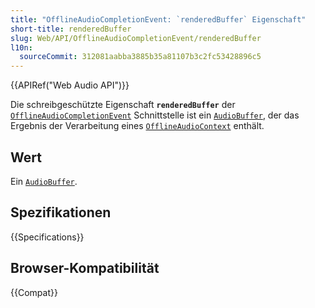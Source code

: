 ```yaml
---
title: "OfflineAudioCompletionEvent: `renderedBuffer` Eigenschaft"
short-title: renderedBuffer
slug: Web/API/OfflineAudioCompletionEvent/renderedBuffer
l10n:
  sourceCommit: 312081aabba3885b35a81107b3c2fc53428896c5
---
```


{{APIRef("Web Audio API")}}

Die schreibgeschützte Eigenschaft **`renderedBuffer`** der [`OfflineAudioCompletionEvent`](/de/docs/Web/API/OfflineAudioCompletionEvent) Schnittstelle ist ein [`AudioBuffer`](/de/docs/Web/API/AudioBuffer), der das Ergebnis der Verarbeitung eines [`OfflineAudioContext`](/de/docs/Web/API/OfflineAudioContext) enthält.

## Wert

Ein [`AudioBuffer`](/de/docs/Web/API/AudioBuffer).

## Spezifikationen

{{Specifications}}

## Browser-Kompatibilität

{{Compat}}
